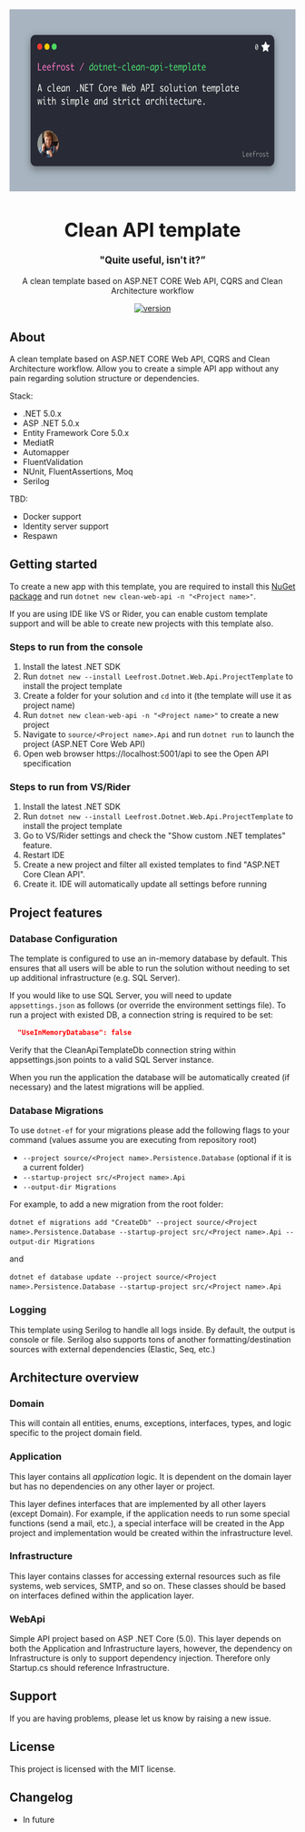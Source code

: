 <div align="center">
    <img src="/.artifacts/clean-api-preview.jpg" height="320" width="640" alt="Clean API template" align="center">
</div>
<big>
  <h1 align="center">Clean API template</h1>
</big>
<p align="center">
  <big>
    <h4 align="center">
      "Quite useful, isn't it?”
    </h4>
  </big>
</p>
<p align="center">
  A clean template based on ASP.NET CORE Web API, CQRS and Clean Architecture workflow
</p>
<p align="center">
<a href="">
  <img src="https://img.shields.io/badge/version-1.0-blue.svg" alt="version">
</a>
</p>
<p align="center">
</p>

## About
A clean template based on ASP.NET CORE Web API, CQRS and Clean Architecture workflow. Allow you to create a simple API app without any pain regarding solution structure or dependencies.

Stack:
- .NET 5.0.x
- ASP .NET 5.0.x
- Entity Framework Core 5.0.x
- MediatR
- Automapper
- FluentValidation
- NUnit, FluentAssertions, Moq
- Serilog

TBD:
- Docker support
- Identity server support
- Respawn


## Getting started
To create a new app with this template, you are required to install this  [NuGet package](https://www.nuget.org/packages/Leefrost.Dotnet.Web.Api.ProjectTemplate/) and run `dotnet new clean-web-api -n "<Project name>"`.

If you are using IDE like VS or Rider, you can enable custom template support and will be able to create new projects with this template also.

### Steps to run from the console

1. Install the latest .NET SDK
2. Run `dotnet new --install Leefrost.Dotnet.Web.Api.ProjectTemplate` to install the project template
3. Create a folder for your solution and `cd` into it (the template will use it as project name)
4. Run `dotnet new clean-web-api -n "<Project name>"` to create a new project
5. Navigate to `source/<Project name>.Api` and run `dotnet run` to launch the project (ASP.NET Core Web API)
6. Open web browser https://localhost:5001/api to see the Open API specification

### Steps to run from VS/Rider

1. Install the latest .NET SDK
2. Run `dotnet new --install Leefrost.Dotnet.Web.Api.ProjectTemplate` to install the project template
3. Go to VS/Rider settings and check the "Show custom .NET templates" feature.
4. Restart IDE
5. Create a new project and filter all existed templates to find "ASP.NET Core Clean API".
6. Create it. IDE will automatically update all settings before running

## Project features

### Database Configuration
The template is configured to use an in-memory database by default. This ensures that all users will be able to run the solution without needing to set up additional infrastructure (e.g. SQL Server).

If you would like to use SQL Server, you will need to update `appsettings.json` as follows (or override the environment settings file). To run a project with existed DB, a connection string is required to be set:

```json
  "UseInMemoryDatabase": false
```

Verify that the CleanApiTemplateDb connection string within appsettings.json points to a valid SQL Server instance.

When you run the application the database will be automatically created (if necessary) and the latest migrations will be applied.

### Database Migrations
To use `dotnet-ef` for your migrations please add the following flags to your command (values assume you are executing from repository root)

- `--project source/<Project name>.Persistence.Database` (optional if it is a current folder)
- `--startup-project src/<Project name>.Api`
- `--output-dir Migrations`

For example, to add a new migration from the root folder:

`dotnet ef migrations add "CreateDb" --project source/<Project name>.Persistence.Database --startup-project src/<Project name>.Api --output-dir Migrations`

and

`dotnet ef database update --project source/<Project name>.Persistence.Database --startup-project src/<Project name>.Api`

### Logging

This template using Serilog to handle all logs inside. By default, the output is console or file. Serilog also supports tons of another formatting/destination sources with external dependencies (Elastic, Seq, etc.)

## Architecture overview

### Domain

This will contain all entities, enums, exceptions, interfaces, types, and logic specific to the project domain field.

### Application
This layer contains all *application* logic. It is dependent on the domain layer but has no dependencies on any other layer or project. 

This layer defines interfaces that are implemented by all other layers (except Domain). For example, if the application needs to run some special functions (send a mail, etc.), a special interface will be created in the App project and implementation would be created within the infrastructure level.

### Infrastructure
This layer contains classes for accessing external resources such as file systems, web services, SMTP, and so on. These classes should be based on interfaces defined within the application layer.

### WebApi
Simple API project based on ASP .NET Core (5.0). This layer depends on both the Application and Infrastructure layers, however, the dependency on Infrastructure is only to support dependency injection. Therefore only Startup.cs should reference Infrastructure.

## Support
If you are having problems, please let us know by raising a new issue.

## License
This project is licensed with the MIT license.

## Changelog
* In future
